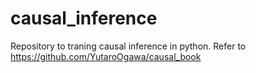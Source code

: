 # causal_inference
Repository to traning causal inference in python.
Refer to https://github.com/YutaroOgawa/causal_book
